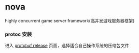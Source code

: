 # nova
highly concurrent game server framework(高并发游戏服务器框架)

### protoc 安装
进入 [protobuf release](https://github.com/protocolbuffers/protobuf/releases) 页面，选择适合自己操作系统的压缩包文件